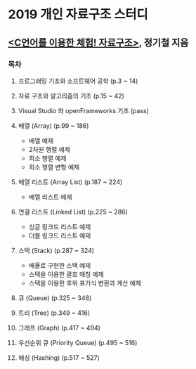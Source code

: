 # 2019 개인 자료구조 스터디

## [<C언어를 이용한 체험! 자료구조>](http://shopping.interpark.com/product/productInfo.do?prdNo=5908774339&dispNo=016001&bizCd=P01397&NaPm=ct%3Dk4pk6kw8%7Cci%3D5bc797ca6a761f88f67a699cbb984748db3f603c%7Ctr%3Dslsl%7Csn%3D3%7Chk%3Db60635d37d81e7da796772a03701506e6d0c7cc7&utm_medium=affiliate&utm_source=naver&utm_campaign=shop_p11714_p01397&utm_content=price_comparison), 정기철 지음

### 목차

1. 프로그래밍 기초와 소프트웨어 공학 (p.3 ~ 14)

2. 자료 구조와 알고리즘의 기초 (p.15 ~ 42)

3. Visual Studio 와 openFrameworks 기초 (pass)

4. 배열 (Array) (p.99 ~ 186)
   - 배열 예제
   - 2차원 행렬 예제
   - 희소 행렬 예제
   - 희소 행렬 변형 예제

5. 배열 리스트 (Array List) (p.187 ~ 224)
   - 배열 리스트 예제

6. 연결 리스트 (Linked List) (p.225 ~ 286)
   - 싱글 링크드 리스트 예제
   - 더블 링크드 리스트 예제

7. 스택 (Stack) (p.287 ~ 324)
   - 배욜로 구현한 스택 예제
   - 스택을 이용한 괄호 매칭 예제
   - 스택을 이용한 후위 표기식 변환과 계산 예제

8. 큐 (Queue) (p.325 ~ 348)

9. 트리 (Tree) (p.349 ~ 416)

10. 그래프 (Graph) (p.417 ~ 494)

11. 우선순위 큐 (Priority Queue) (p.495 ~ 516)

12. 해싱 (Hashing) (p.517 ~ 527)
